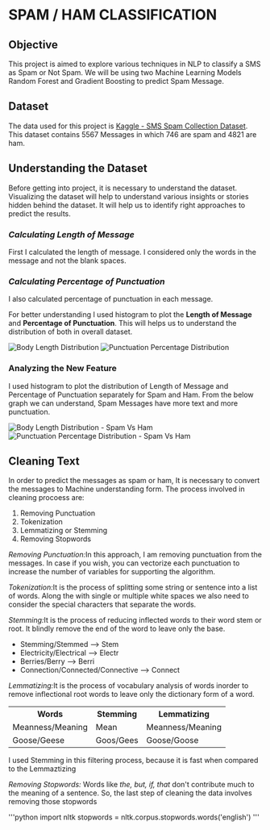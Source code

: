 # SPAM / HAM CLASSIFICATION
<h2>Objective</h2>
<p>This project is aimed to explore various techniques in NLP to classify a SMS as Spam or Not Spam. We will be using two Machine Learning Models Random Forest and Gradient Boosting to predict Spam Message.</p>

<h2>Dataset</h2>
<p>The data used for this project is <a href="https://www.kaggle.com/uciml/sms-spam-collection-dataset">Kaggle - SMS Spam Collection Dataset</a>. This dataset contains 5567 Messages in which 746 are spam and 4821 are ham.</p>

<h2>Understanding the Dataset</h2>
<p>Before getting into project, it is necessary to understand the dataset. Visualizing the dataset will help to understand various insights or stories hidden behind the dataset. It will help us to identify right approaches to predict the results.</p>

<h3><i>Calculating Length of Message</i></h3>
<p>First I calculated the length of message. I considered only the words in the message and not the blank spaces.</p> 

<h3><i>Calculating Percentage of Punctuation</i></h3>
<p>I also calculated percentage of punctuation in each message.</p> 

<p>For better understanding I used histogram to plot the <b>Length of Message</b> and <b>Percentage of Punctuation</b>. This will helps us to understand the distribution of both in overall dataset.</p>

<img src="https://user-images.githubusercontent.com/57459830/101291667-94921f80-37d8-11eb-8238-3457dfaeb47a.png" alt="Body Length Distribution"> <img src="https://user-images.githubusercontent.com/57459830/101291811-7f69c080-37d9-11eb-8c0b-744308b6fa0c.png" alt="Punctuation Percentage Distribution"> 

<h3>Analyzing the New Feature</h3>
<p>I used histogram to plot the distribution of Length of Message and Percentage of Punctuation separately for Spam and Ham. From the below graph we can understand, Spam Messages have more text and more punctuation.</p>

<img src="https://user-images.githubusercontent.com/57459830/101295532-25bec180-37ec-11eb-9bac-2834586c1ebd.png" alt="Body Length Distribution - Spam Vs Ham "> <img src="https://user-images.githubusercontent.com/57459830/101295558-5f8fc800-37ec-11eb-88bc-ef243aab60cf.png" alt="Punctuation Percentage Distribution - Spam Vs Ham ">

<h2>Cleaning Text</h2>
<p>In order to predict the messages as spam or ham, It is necessary to convert the messages to Machine understanding form. The process involved in cleaning procoess are:</p>
<ol>
  <li>Removing Punctuation</li>
  <li>Tokenization</li>
  <li>Lemmatizing or Stemming</li>
  <li>Removing Stopwords</li>
</ol>
<p>
<i>Removing Punctuation:</i>In this approach, I am removing punctuation from the messages. In case if you wish, you can vectorize each punctuation to increase the number of variables for supporting the algorithm.
  
<i>Tokenization:</i>It is the process of splitting some string or sentence into a list of words. Along the with single or multiple white spaces we also need to consider the special characters that separate the words. 

<i>Stemming:</i>It is the process of reducing inflected words to their word stem or root. It blindly remove the end of the word to leave only the base. 
<ul>
  <li>Stemming/Stemmed  -->  Stem</li>
  <li>Electricity/Electrical  -->  Electr</li>
  <li>Berries/Berry  -->  Berri</li>
  <li>Connection/Connected/Connective  -->  Connect</li>
</ul>
<i>Lemmatizing:</i>It is the process of vocabulary analysis of words inorder to remove inflectional root words to leave only the dictionary form of a word.</p>

<table>
  <tr>
    <th>Words</th>
    <th>Stemming</th>
    <th>Lemmatizing</th>
  </tr>
  <tr>
    <td>Meanness/Meaning</td>
    <td>Mean</td>
    <td>Meanness/Meaning</td>
  </tr>
  <tr>
    <td>Goose/Geese</td>
    <td>Goos/Gees</td>
    <td>Goose/Goose</td>
  </tr>
</table>
<p>I used Stemming in this filtering process, because it is fast when compared to the Lemmaztizing</p>


<i>Removing Stopwords:</i> Words like <i>the, but, if, that</i> don't contribute much to the meaning of a sentence. So, the last step of cleaning the data involves removing those stopwords

'''python
  import nltk
  stopwords = nltk.corpus.stopwords.words('english')
'''



